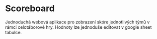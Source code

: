 # Scoreboard

Jednoduchá webová aplikace pro zobrazení skóre jednotlivých týmů v rámci celotáborové hry. Hodnoty lze jednoduše editovat v google sheet tabulce. 
